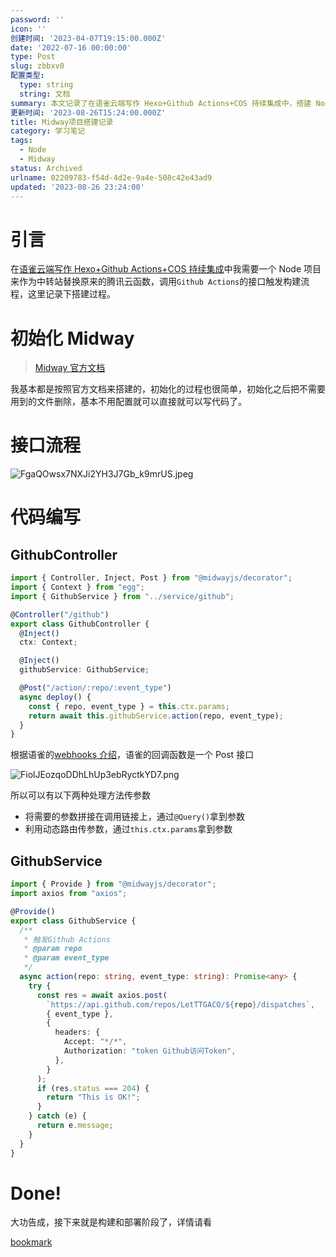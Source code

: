 ```yaml
---
password: ''
icon: ''
创建时间: '2023-04-07T19:15:00.000Z'
date: '2022-07-16 00:00:00'
type: Post
slug: zbbxv0
配置类型:
  type: string
  string: 文档
summary: 本文记录了在语雀云端写作 Hexo+Github Actions+COS 持续集成中，搭建 Node 项目作为中转站的过程。通过初始化 Midway，编写 GithubController 和 GithubService，实现了通过 Github Actions 的接口触发构建流程。详细内容请见文章。
更新时间: '2023-08-26T15:24:00.000Z'
title: Midway项目搭建记录
category: 学习笔记
tags:
  - Node
  - Midway
status: Archived
urlname: 02209783-f54d-4d2e-9a4e-508c42e43ad9
updated: '2023-08-26 23:24:00'
---
```


# 引言


在[语雀云端写作 Hexo+Github Actions+COS 持续集成](https://1874.cool/roeayv)中我需要一个 Node 项目来作为中转站替换原来的腾讯云函数，调用`Github Actions`的接口触发构建流程，这里记录下搭建过程。


# 初始化 Midway


> [Midway 官方文档](https://www.midwayjs.org/docs/intro)


我基本都是按照官方文档来搭建的，初始化的过程也很简单，初始化之后把不需要用到的文件删除，基本不用配置就可以直接就可以写代码了。


# 接口流程


![FgaQOwsx7NXJi2YH3J7Gb_k9mrUS.jpeg](https://image.1874.cool/1874-blog-images/a1374c054be28f1ed108f5cedb162d33.jpeg)


# 代码编写


## GithubController


```typescript
import { Controller, Inject, Post } from "@midwayjs/decorator";
import { Context } from "egg";
import { GithubService } from "../service/github";

@Controller("/github")
export class GithubController {
  @Inject()
  ctx: Context;

  @Inject()
  githubService: GithubService;

  @Post("/action/:repo/:event_type")
  async deploy() {
    const { repo, event_type } = this.ctx.params;
    return await this.githubService.action(repo, event_type);
  }
}
```


根据语雀的[webhooks 介绍](https://www.yuque.com/yuque/developer/doc-webhook#4da6e742)，语雀的回调函数是一个 Post 接口


![FiolJEozqoDDhLhUp3ebRyctkYD7.png](https://image.1874.cool/1874-blog-images/d50e9585e2970dfc1fd517c0b333bd7f.png)


所以可以有以下两种处理方法传参数

- 将需要的参数拼接在调用链接上，通过`@Query()`拿到参数
- 利用动态路由传参数，通过`this.ctx.params`拿到参数

## GithubService


```typescript
import { Provide } from "@midwayjs/decorator";
import axios from "axios";

@Provide()
export class GithubService {
  /**
   * 触发Github Actions
   * @param repo
   * @param event_type
   */
  async action(repo: string, event_type: string): Promise<any> {
    try {
      const res = await axios.post(
        `https://api.github.com/repos/LetTTGACO/${repo}/dispatches`,
        { event_type },
        {
          headers: {
            Accept: "*/*",
            Authorization: "token Github访问Token",
          },
        }
      );
      if (res.status === 204) {
        return "This is OK!";
      }
    } catch (e) {
      return e.message;
    }
  }
}
```


# Done!


大功告成，接下来就是构建和部署阶段了，详情请看


[bookmark](https://1874.cool/ovugli)

